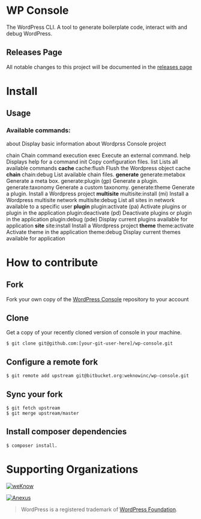 WP Console
=============================================
The WordPress CLI. A tool to generate boilerplate code, interact with and debug WordPress.

## Releases Page
All notable changes to this project will be documented in the [releases page](https://github.com/weknowinc/wp-console/releases)


# Install

## Usage

### Available commands:
  about                             Display basic information about Wordprss Console project
  
  chain                             Chain command execution
  exec                              Execute an external command.
  help                              Displays help for a command
  init                              Copy configuration files.
  list                              Lists all available commands
 **cache**
  cache:flush                       Flush the Wordpress object cache
 **chain**
  chain:debug                       List available chain files.
 **generate**
  generate:metabox                  Generate a meta box.
  generate:plugin (gp)              Generate a plugin.
  generate:taxonomy                 Generate a custom taxonomy.
  generate:theme                    Generate a plugin.
  Install a Wordpress project
 **multisite**
  multisite:install (mi)            Install a Wordpress multisite network
  multisite:debug                   List all sites in network available to a specific user
 **plugin**
  plugin:activate (pa)              Activate plugins or plugin in the application
  plugin:deactivate (pd)            Deactivate plugins or plugin in the application
  plugin:debug (pde)                Display current plugins available for application
 **site**
  site:install                      Install a Wordpress project
 **theme**
  theme:activate                    Activate theme in the application
  theme:debug                       Display current themes available for application

# How to contribute

## Fork
Fork your own copy of the [WordPress Console](https://bitbucket.org/weknowinc/wp-console/fork) repository to your account

## Clone
Get a copy of your recently cloned version of console in your machine.
```
$ git clone git@github.com:[your-git-user-here]/wp-console.git
```

## Configure a remote fork
```
$ git remote add upstream git@bitbucket.org:weknowinc/wp-console.git
```

## Sync your fork
```
$ git fetch upstream
$ git merge upstream/master
```

## Install composer dependencies

```
$ composer install.
```

# Supporting Organizations

[![weKnow](https://www.drupal.org/files/weKnow-logo_5.png)](http://weknowinc.com)

[![Anexus](https://www.drupal.org/files/anexus-logo.png)](http://www.anexusit.com/)

> WordPress is a registered trademark of [WordPress Foundation](http://wordpressfoundation.org/2010/trademark/).
